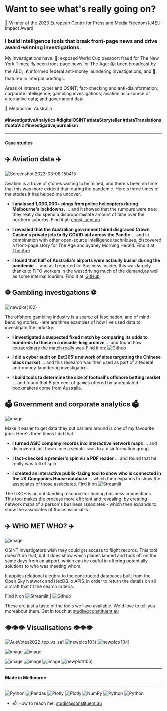 # Want to see what's really going on?
🥇 Winner of the 2023 European Centre for Press and Media Freedom IJ4EU Impact Award
### I build intelligence tools that break front-page news and drive award-winning investigations.


My investigations have: 🛂: exposed World Cup passport fraud for The New York Times; 🗞️ been front-page news for The Age; 📻: been broadcast by the ABC; 💰 informed federal anti-money laundering investigations; and 🚓: featured in Interpol briefings. 

Areas of interest: cyber and OSINT; fact-checking and anti-disinformation; corporate intelligence; gambling investigations; aviation as a source of alternative data; and government data.

📍 Melbourne, Australia

#### #investigativeAnalytics #digitalOSINT #dataStoryteller #dataTranslations #dataViz #investigativejournalism


-----------
#### Case studies 


## ✈️ Aviation data ✈️
![Screenshot 2023-03-08 150415](https://github.com/jckkrr/jckkrr/assets/69304112/2f29d915-bb3d-4507-87fa-674a8d9eff2e)

Aviation is a trove of stories waiting to be mined, and there's been no time that this was more exident than during the pandemic. Here's three times of the stories it has helped me uncover. 

- **I analysed 1,000,000+ pings from police helicopters during Melbourne's lockdowns.** ... and it showed that the rumours were true: they really did spend a disproportionate amount of time over the northern suburbs. Find it at: [constituent.au](http://constituent.au/million_pings_melbourne_lockdown_police_helicopter.html)

- **I revealed that the Australian government hired disgraced Crown Casino's private jets to fly COVID-aid across the Pacific** ... and in combination with other open-source intelligence techniques, discovered a front-page story for The Age and Sydney Morning Herald. Find it at: [The Age](https://www.theage.com.au/national/commonwealth-hires-luxury-crown-executive-jets-to-do-aid-work-in-pacific-20211214-p59hed.html)

- **I found that half of Australia's airports were actaully busier during the pandemic** ... and as I reported for Business Insider, this was largely thanks to FIFO workers in the west driving much of the demand,as well as some internal tourism. Find it at: [GitHub](https://github.com/jckkrr/half_of_australian_airports_were_busier_during_pandemic)


## ⚽ Gambling investigations ⚽
![newplot(102)](https://github.com/jckkrr/jckkrr/assets/69304112/1381f7f6-1c11-4207-be55-3d7a0c262aaa)

The offshore gambling industry is a source of fascination, and of mind-bending stories. Here are three examples of how I've used data to investigate the industry.

- **I investigated a suspected fixed match by comparing its odds to hundreds to those in a decade-long archive** ... and found how extraordinary the match really was. Find it on: ![Github](https://github.com/jckkrr/Unlayering_Oddsportal) 


- **I did a cyber audit on Bet365's network of sites targetting the Chinese black market** ... and this research was then used as part of a federal anti-money-laundering investigation. 

- **I build tools to determine the size of football's offshore betting market** ... and found that 8 per cent of games offered by unregulated bookmakers come from Australia. 


## 🗳️ Government and corporate analytics 🗳️
![image](https://github.com/jckkrr/jckkrr/assets/69304112/41781c8b-dbb2-4b32-b666-295fc571a29d)

Make it easier to get data they put barriers around is one of my favourite jobs. Here's three times I did that. 

- **I turned ASIC company records into interactive network maps** ... and discovered just how close a senator was to a disinformation group.

- **I fact-checked a premier's spin via a PDF reader** ... and found that he really was full of spin.

- **I created an interactive public-facing tool to show who is connected in the UK Companies House database** ... which then expands to show the associates of those associates. Find it on ![Streamlit](https://jckkrr-uk-companies-house-network-ma-officer-connections-6kwzs0.streamlit.app)



The UKCH is an outstanding resource for finding business connections. This tool makes the process more efficient and revealing, by creating network maps of a person's business associates - which then expands to show the associates of those associates. 


## :airplane: WHO MET WHO? :airplane:
![image](https://user-images.githubusercontent.com/69304112/217395977-3c3f5d25-8458-4f8e-8dee-9a657768f6f3.png)

OSINT investigators wish they could get access to flight records. This tool doesn't do that, but it does show which planes landed and took off on the same days from an airport, which can be useful in offering potentially solutions to who was meeting whom.

It applies relational alegbra to the constructed databases built from the Open Sky Network and HexDB.io APIS, in order to return the details on all aircraft that fit the search criteria.

Find it on ![Streamlit](https://jckkrr-airport-crossover-tool-streamlit-app-ttrh8c.streamlit.app) | ![Github](https://github.com/jckkrr/UK_Companies_House_Network_Mapper) 

These are just a taste of the tools we have available. We'd love to tell you moreabout them. Get in touch at studio@constituent.au

## 👁️👁️👁️ Visualisations 👁️👁️👁️ 
![AusVotes2022_tpp_vs_sa1](https://github.com/jckkrr/jckkrr/assets/69304112/85841fb1-52e8-49d4-9083-0b2b761eef8c)
![newplot(103)](https://github.com/jckkrr/jckkrr/assets/69304112/b792f2e2-8517-488b-aa21-0683f6c1dfac)
![newplot(104)](https://github.com/jckkrr/jckkrr/assets/69304112/4b392749-a3b0-48d1-8e58-6394495ac029)

![image](https://user-images.githubusercontent.com/69304112/217395873-98403be4-bb31-441d-850e-1cab033a06c2.png)
![image](https://user-images.githubusercontent.com/69304112/211272449-3c80d1c2-5bf7-4542-b4f5-9d12a14eba5c.png)

![image](https://github.com/jckkrr/jckkrr/assets/69304112/df8a6d5b-f8e8-4996-aef1-a0f705c7c93f)
![image](https://github.com/jckkrr/jckkrr/assets/69304112/a6e28543-c613-4b49-ac75-0a82b33ee4f4)
![image](https://github.com/jckkrr/jckkrr/assets/69304112/20b9e88b-8d61-41af-8f95-4a7b815b45bf)
![newplot(105)](https://github.com/jckkrr/jckkrr/assets/69304112/206ef42b-4ea1-429d-9ea5-935ef9f00274)

-----------
#### Made in Melbourne

-----------

![Python](https://img.shields.io/badge/python-3670A0?style=for-the-badge&logo=python&logoColor=ffdd54)
![Pandas](https://img.shields.io/badge/pandas-%23150458.svg?style=for-the-badge&logo=pandas&logoColor=white)
![Plotly](https://img.shields.io/badge/Plotly-%233F4F75.svg?style=for-the-badge&logo=plotly&logoColor=white)
![Plotly](https://img.shields.io/badge/Dash-%233F4F75.svg?style=for-the-badge&logo=plotly&logoColor=white)
![NumPy](https://img.shields.io/badge/numpy-%23013243.svg?style=for-the-badge&logo=numpy&logoColor=white)
![Python](https://img.shields.io/badge/BeautSoup-3670A0?style=for-the-badge&logo=python&logoColor=ffdd54)
![Python](https://img.shields.io/badge/Selenium-3670A0?style=for-the-badge&logo=python&logoColor=ffdd54)

- 📫 How to reach me: studio@constituent.au

